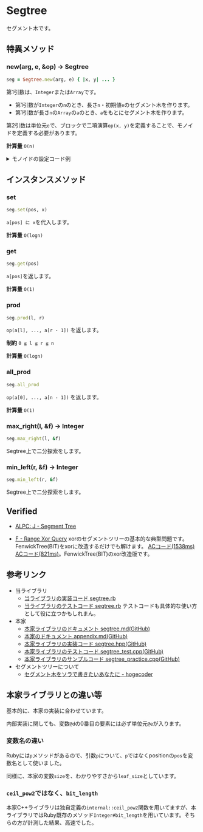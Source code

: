 # Segtree

セグメント木です。

## 特異メソッド

### new(arg, e, &op) -> Segtree

```rb
seg = Segtree.new(arg, e) { |x, y| ... }
```

第1引数は、`Integer`または`Array`です。

- 第1引数が`Integer`の`n`のとき、長さ`n`・初期値`e`のセグメント木を作ります。
- 第1引数が長さ`n`の`Array`の`a`のとき、`a`をもとにセグメント木を作ります。

第2引数は単位元`e`で、ブロックで二項演算`op(x, y)`を定義することで、モノイドを定義する必要があります。

**計算量** `O(n)`

<details>
<summary>モノイドの設定コード例</summary>

```rb
n   = 10**5
inf = (1 << 60) - 1

Segtree.new(n, 0) { |x, y| x.gcd y } # gcd
Segtree.new(n, 1) { |x, y| x.lcm y } # lcm
Segtree.new(n, -inf) { |x, y| [x, y].max } # max
Segtree.new(n,  inf) { |x, y| [x, y].min } # min
Segtree.new(n, 0) { |x, y| x | y } # or
Segtree.new(n, 1) { |x, y| x * y } # prod
Segtree.new(n, 0) { |x, y| x + y } # sum
```

</details>

## インスタンスメソッド

### set

```rb
seg.set(pos, x)
```

`a[pos] に x`を代入します。

**計算量** `O(logn)`

### get

```rb
seg.get(pos)
```

`a[pos]`を返します。

**計算量** `O(1)`

### prod

```rb
seg.prod(l, r)
```

`op(a[l], ..., a[r - 1])` を返します。

**制約** `0 ≦ l ≦ r ≦ n`

**計算量** `O(logn)`

### all_prod

```rb
seg.all_prod
```

`op(a[0], ..., a[n - 1])` を返します。

**計算量** `O(1)`

### max_right(l, &f) -> Integer

```ruby
seg.max_right(l, &f)
```

Segtree上で二分探索をします。

### min_left(r, &f) -> Integer

```ruby
seg.min_left(r, &f)
```

Segtree上で二分探索をします。

## Verified

- [ALPC: J \- Segment Tree](https://atcoder.jp/contests/practice2/tasks/practice2_j)

- [F \- Range Xor Query](https://atcoder.jp/contests/abc185/tasks/abc185_f)
  xorのセグメントツリーの基本的な典型問題です。FenwickTree(BIT)をxorに改造するだけでも解けます。
  [ACコード(1538ms)](https://atcoder.jp/contests/abc185/submissions/18746817)
  [ACコード(821ms)](https://atcoder.jp/contests/abc185/submissions/18769200)。FenwickTree(BIT)のxor改造版です。

## 参考リンク

- 当ライブラリ
  - [当ライブラリの実装コード segtree.rb](https://github.com/universato/ac-library-rb/blob/master/lib/segtree.rb)
  - [当ライブラリのテストコード segtree.rb](https://github.com/universato/ac-library-rb/blob/master/test/segtree_test.rb)
    テストコードも具体的な使い方として役に立つかもしれまん。
- 本家
  - [本家ライブラリのドキュメント segtree.md(GitHub)](https://github.com/atcoder/ac-library/blob/master/document_ja/segtree.md)
  - [本家のドキュメント appendix.md(GitHub)](https://github.com/atcoder/ac-library/blob/master/document_ja/appendix.md)
  - [本家ライブラリの実装コード segtree.hpp(GitHub)](https://github.com/atcoder/ac-library/blob/master/atcoder/segtree.hpp)
  - [本家ライブラリのテストコード segtree_test.cpp(GitHub)](https://github.com/atcoder/ac-library/blob/master/test/unittest/segtree_test.cpp)
  - [本家ライブラリのサンプルコード segtree_practice.cpp(GitHub)](https://github.com/atcoder/ac-library/blob/master/test/example/segtree_practice.cpp)
- セグメントツリーについて
  - [セグメント木をソラで書きたいあなたに \- hogecoder](https://tsutaj.hatenablog.com/entry/2017/03/29/204841)

## 本家ライブラリとの違い等

基本的に、本家の実装に合わせています。

内部実装に関しても、変数`@d`の0番目の要素には必ず単位元`@e`が入ります。

### 変数名の違い

Rubyには`p`メソッドがあるので、引数`p`について、`p`ではなくpositionの`pos`を変数名として使いました。

同様に、本家の変数`size`を、わかりやすさから`leaf_size`としています。

### `ceil_pow2`ではなく、`bit_length`

本家C++ライブラリは独自定義の`internal::ceil_pow2`関数を用いてますが、本ライブラリではRuby既存のメソッド`Integer#bit_length`を用いています。そちらの方が計測した結果、高速でした。
